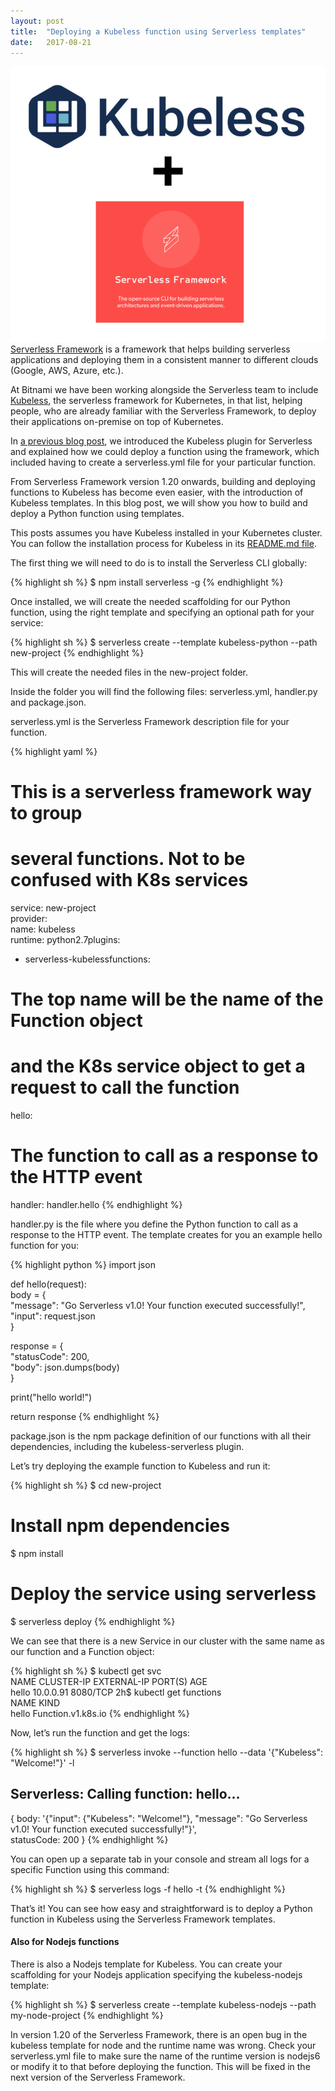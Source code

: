 ```yaml
---
layout:	post
title:	"Deploying a Kubeless function using Serverless templates"
date:	2017-08-21
---
```


![](/img/1*_BZYlfdv85zsJpkg9jjgug.png)[Serverless Framework](https://serverless.com/framework/) is a framework that helps building serverless applications and deploying them in a consistent manner to different clouds (Google, AWS, Azure, etc.).

At Bitnami we have been working alongside the Serverless team to include [Kubeless](http://kubeless.io/), the serverless framework for Kubernetes, in that list, helping people, who are already familiar with the Serverless Framework, to deploy their applications on-premise on top of Kubernetes.

In [a previous blog post](https://medium.com/bitnami-perspectives/a-serverless-plugin-for-kubeless-64cd0f7e4f62), we introduced the Kubeless plugin for Serverless and explained how we could deploy a function using the framework, which included having to create a serverless.yml file for your particular function.

From Serverless Framework version 1.20 onwards, building and deploying functions to Kubeless has become even easier, with the introduction of Kubeless templates. In this blog post, we will show you how to build and deploy a Python function using templates.

This posts assumes you have Kubeless installed in your Kubernetes cluster. You can follow the installation process for Kubeless in its [README.md file](https://github.com/kubeless/kubeless/blob/master/README.md).

The first thing we will need to do is to install the Serverless CLI globally:

{% highlight sh %}
$ npm install serverless -g
{% endhighlight %}

Once installed, we will create the needed scaffolding for our Python function, using the right template and specifying an optional path for your service:

{% highlight sh %}
$ serverless create --template kubeless-python --path new-project
{% endhighlight %}

This will create the needed files in the new-project folder.

Inside the folder you will find the following files: serverless.yml, handler.py and package.json.

serverless.yml is the Serverless Framework description file for your function.

{% highlight yaml %}
# This is a serverless framework way to group  
# several functions. Not to be confused with K8s services  
service: new-project  
provider:  
 name: kubeless  
 runtime: python2.7plugins:  
 - serverless-kubelessfunctions:  
 # The top name will be the name of the Function object  
 # and the K8s service object to get a request to call the function  
 hello:  
 # The function to call as a response to the HTTP event  
 handler: handler.hello
{% endhighlight %}
 
handler.py is the file where you define the Python function to call as a response to the HTTP event. The template creates for you an example hello function for you:

{% highlight python %}
import json  
  
def hello(request):  
 body = {  
 "message": "Go Serverless v1.0! Your function executed successfully!",  
 "input": request.json  
 }  
  
 response = {  
 "statusCode": 200,  
 "body": json.dumps(body)  
 }  
  
 print("hello world!")  
  
 return response
{% endhighlight %}
 
package.json is the npm package definition of our functions with all their dependencies, including the kubeless-serverless plugin.

Let’s try deploying the example function to Kubeless and run it:

{% highlight sh %}
$ cd new-project  
# Install npm dependencies  
$ npm install  
# Deploy the service using serverless  
$ serverless deploy
{% endhighlight %}

We can see that there is a new Service in our cluster with the same name as our function and a Function object:

{% highlight sh %}
$ kubectl get svc  
NAME CLUSTER-IP EXTERNAL-IP PORT(S) AGE  
hello 10.0.0.91 <none> 8080/TCP 2h$ kubectl get functions  
NAME KIND  
hello Function.v1.k8s.io
{% endhighlight %}

Now, let’s run the function and get the logs:

{% highlight sh %}
$ serverless invoke --function hello --data '{"Kubeless": "Welcome!"}' -l

Serverless: Calling function: hello...  
--------------------------------------------------------------------  
{ body: '{"input": {"Kubeless": "Welcome!"}, "message": "Go Serverless v1.0! Your function executed successfully!"}',  
 statusCode: 200 }
{% endhighlight %}
 
You can open up a separate tab in your console and stream all logs for a specific Function using this command:

{% highlight sh %}
$ serverless logs -f hello -t
{% endhighlight %}

That’s it! You can see how easy and straightforward is to deploy a Python function in Kubeless using the Serverless Framework templates.

#### Also for Nodejs functions

There is also a Nodejs template for Kubeless. You can create your scaffolding for your Nodejs application specifying the kubeless-nodejs template:

{% highlight sh %}
$ serverless create --template kubeless-nodejs --path my-node-project
{% endhighlight %}

In version 1.20 of the Serverless Framework, there is an open bug in the kubeless template for node and the runtime name was wrong. Check your serverless.yml file to make sure the name of the runtime version is nodejs6 or modify it to that before deploying the function. This will be fixed in the next version of the Serverless Framework.
